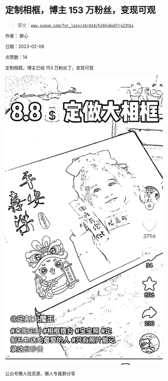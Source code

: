# 定制相框，博主 153 万粉丝，变现可观

> 原文：[`www.yuque.com/for_lazy/xkrm14/hzkhvbw5fry23tbi`](https://www.yuque.com/for_lazy/xkrm14/hzkhvbw5fry23tbi)

作者： 醉心

日期：2023-02-08

点赞数：14

定制相框，博主已经 153 万粉丝了，变现可观

![](img/6b285f679f19df680ec6e8cd337aa289.png)  

公众号懒人找资源，懒人专属群分享

